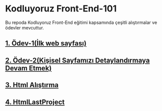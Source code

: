# Kodluyoruz Front-End-101
Bu repoda Kodluyoruz Front-End eğitimi kapsamında çeşitli alıştırmalar ve ödevler mevcuttur.


## <a href="https://github.com/serkanozsoz/KodluyoruzFrontEnd/tree/master/HtmlHomework1">1. Ödev-1(İlk web sayfası)</a>
## <a href="https://github.com/serkanozsoz/KodluyoruzFrontEnd/tree/master/HtmlHomework2">2. Ödev-2(Kişisel Sayfamızı Detaylandırmaya Devam Etmek)</a>
## <a href="https://github.com/serkanozsoz/KodluyoruzFrontEnd/tree/master/Practices">3. Html Alıştırma</a>
## <a href="https://github.com/serkanozsoz/KodluyoruzFrontEnd/tree/master/HtmlLastProject">4. HtmlLastProject</a>


